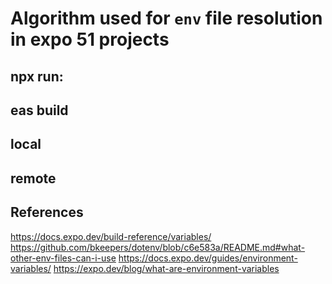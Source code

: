 # Algorithm used for `env` file resolution in expo 51 projects

## npx run:<platform>


## eas build 

## local

## remote


## References

https://docs.expo.dev/build-reference/variables/
https://github.com/bkeepers/dotenv/blob/c6e583a/README.md#what-other-env-files-can-i-use
https://docs.expo.dev/guides/environment-variables/
https://expo.dev/blog/what-are-environment-variables